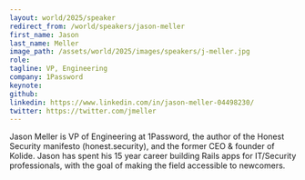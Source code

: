 ```yaml
---
layout: world/2025/speaker
redirect_from: /world/speakers/jason-meller
first_name: Jason
last_name: Meller
image_path: /assets/world/2025/images/speakers/j-meller.jpg
role:
tagline: VP, Engineering
company: 1Password
keynote:
github:
linkedin: https://www.linkedin.com/in/jason-meller-04498230/
twitter: https://twitter.com/jmeller
---
```


Jason Meller is VP of Engineering at 1Password, the author of the Honest Security manifesto (honest.security), and the former CEO & founder of Kolide. Jason has spent his 15 year career building Rails apps for IT/Security professionals, with the goal of making the field accessible to newcomers.
